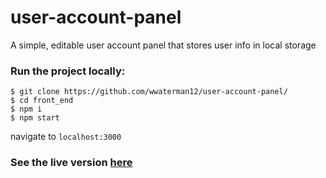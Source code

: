 # user-account-panel
A simple, editable user account panel that stores user info in local storage

### Run the project locally:
```
$ git clone https://github.com/wwaterman12/user-account-panel/
$ cd front_end
$ npm i
$ npm start
```
navigate to `localhost:3000`

### See the live version [here](https://wwaterman12.github.io/user-account-panel/)
